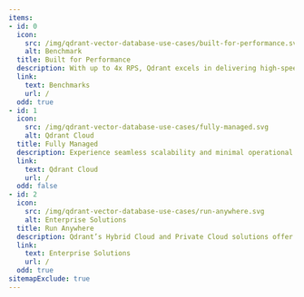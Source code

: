 ```yaml
---
items:
- id: 0
  icon:
    src: /img/qdrant-vector-database-use-cases/built-for-performance.svg
    alt: Benchmark
  title: Built for Performance
  description: With up to 4x RPS, Qdrant excels in delivering high-speed, efficient data processing, setting new benchmarks in vector database performance.
  link:
    text: Benchmarks
    url: /
  odd: true
- id: 1
  icon:
    src: /img/qdrant-vector-database-use-cases/fully-managed.svg
    alt: Qdrant Cloud
  title: Fully Managed
  description: Experience seamless scalability and minimal operational overhead with Qdrant Cloud, designed for ease-of-use and reliability.
  link:
    text: Qdrant Cloud
    url: /
  odd: false
- id: 2
  icon:
    src: /img/qdrant-vector-database-use-cases/run-anywhere.svg
    alt: Enterprise Solutions
  title: Run Anywhere
  description: Qdrant’s Hybrid Cloud and Private Cloud solutions offer flexible deployment options for top-tier data protection.
  link:
    text: Enterprise Solutions
    url: /  
  odd: true
sitemapExclude: true
---
```


